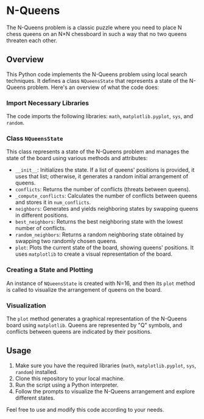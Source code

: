 # N-Queens

The N-Queens problem is a classic puzzle where you need to place N chess queens on an N×N chessboard in such a way that no two queens threaten each other.

## Overview

This Python code implements the N-Queens problem using local search techniques. It defines a class `NQueensState` that represents a state of the N-Queens problem. Here's an overview of what the code does:

### Import Necessary Libraries

The code imports the following libraries: `math`, `matplotlib.pyplot`, `sys`, and `random`.

### Class `NQueensState`

This class represents a state of the N-Queens problem and manages the state of the board using various methods and attributes:

- `__init__`: Initializes the state. If a list of queens' positions is provided, it uses that list; otherwise, it generates a random initial arrangement of queens.
- `conflicts`: Returns the number of conflicts (threats between queens).
- `_compute_conflicts`: Calculates the number of conflicts between queens and stores it in `num_conflicts`.
- `neighbors`: Generates and yields neighboring states by swapping queens in different positions.
- `best_neighbors`: Returns the best neighboring state with the lowest number of conflicts.
- `random_neighbors`: Returns a random neighboring state obtained by swapping two randomly chosen queens.
- `plot`: Plots the current state of the board, showing queens' positions. It uses `matplotlib` to create a visual representation of the board.

### Creating a State and Plotting

An instance of `NQueensState` is created with N=16, and then its `plot` method is called to visualize the arrangement of queens on the board.

### Visualization

The `plot` method generates a graphical representation of the N-Queens board using `matplotlib`. Queens are represented by "Q" symbols, and conflicts between queens are indicated by their positions.

## Usage

1. Make sure you have the required libraries (`math`, `matplotlib.pyplot`, `sys`, `random`) installed.
2. Clone this repository to your local machine.
3. Run the script using a Python interpreter.
4. Follow the prompts to visualize the N-Queens arrangement and explore different states.

Feel free to use and modify this code according to your needs.
